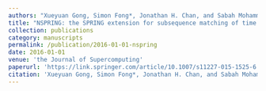 ```yaml
---
authors: "Xueyuan Gong, Simon Fong*, Jonathan H. Chan, and Sabah Mohammed"
title: "NSPRING: the SPRING extension for subsequence matching of time series supporting normalization"
collection: publications
category: manuscripts
permalink: /publication/2016-01-01-nspring
date: 2016-01-01
venue: 'the Journal of Supercomputing'
paperurl: 'https://link.springer.com/article/10.1007/s11227-015-1525-6'
citation: 'Xueyuan Gong, Simon Fong*, Jonathan H. Chan, and Sabah Mohammed, &quot;NSPRING: the SPRING extension for subsequence matching of time series supporting normalization,&quot; the Journal of Supercomputing, 2016, 72: 3801-3825.'
---
```

